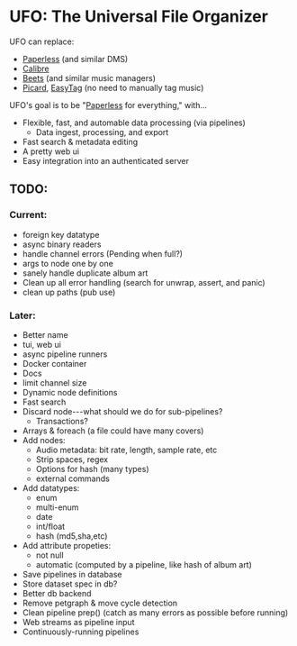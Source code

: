 # UFO: The Universal File Organizer


UFO can replace:
- [Paperless] (and similar DMS)
- [Calibre]
- [Beets] (and similar music managers)
- [Picard], [EasyTag] (no need to manually tag music)


UFO's goal is to be "[Paperless] for everything," with...
- Flexible, fast, and automable data processing (via pipelines)
  - Data ingest, processing, and export
- Fast search & metadata editing
- A pretty web ui
- Easy integration into an authenticated server


[Paperless]: https://docs.paperless-ngx.com
[Calibre]: https://calibre-ebook.com
[Beets]: https://beets.io
[Picard]: https://picard.musicbrainz.org/
[EasyTag]: https://wiki.gnome.org/Apps/EasyTAG



## TODO:

### Current:
- foreign key datatype
- async binary readers
- handle channel errors (Pending when full?)
- args to node one by one
- sanely handle duplicate album art
- Clean up all error handling (search for unwrap, assert, and panic)
- clean up paths (pub use)

### Later:
- Better name
- tui, web ui
- async pipeline runners
- Docker container
- Docs
- limit channel size
- Dynamic node definitions
- Fast search
- Discard node---what should we do for sub-pipelines?
  - Transactions?
- Arrays & foreach (a file could have many covers)
- Add nodes:
  - Audio metadata: bit rate, length, sample rate, etc
  - Strip spaces, regex
  - Options for hash (many types)
  - external commands
- Add datatypes:
  - enum
  - multi-enum
  - date
  - int/float
  - hash (md5,sha,etc)
- Add attribute propeties:
  - not null
  - automatic (computed by a pipeline, like hash of album art)
- Save pipelines in database
- Store dataset spec in db?
- Better db backend
- Remove petgraph & move cycle detection
- Clean pipeline prep() (catch as many errors as possible before running)
- Web streams as pipeline input
- Continuously-running pipelines
